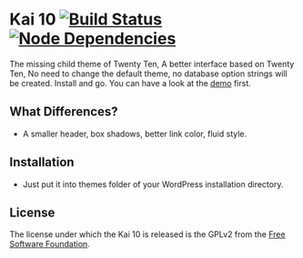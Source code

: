 # Kai 10 [![Build Status](https://travis-ci.org/sparanoid/kai-10.png)](https://travis-ci.org/erickrdch/grunt-string-replace) [![Node Dependencies](https://david-dm.org/sparanoid/kai-10.png)](https://david-dm.org/erickrdch/grunt-string-replace)

The missing child theme of Twenty Ten, A better interface based on Twenty Ten, No need to change the default theme, no database option strings will be created. Install and go. You can have a look at the [demo][demo] first.


## What Differences?

 * A smaller header, box shadows, better link color, fluid style.


## Installation

 * Just put it into themes folder of your WordPress installation directory.


## License

The license under which the Kai 10 is released is the GPLv2 from the [Free Software Foundation][fsf].

[fsf]: http://www.fsf.org
[demo]: http://postholic.com/kai-10-demo/